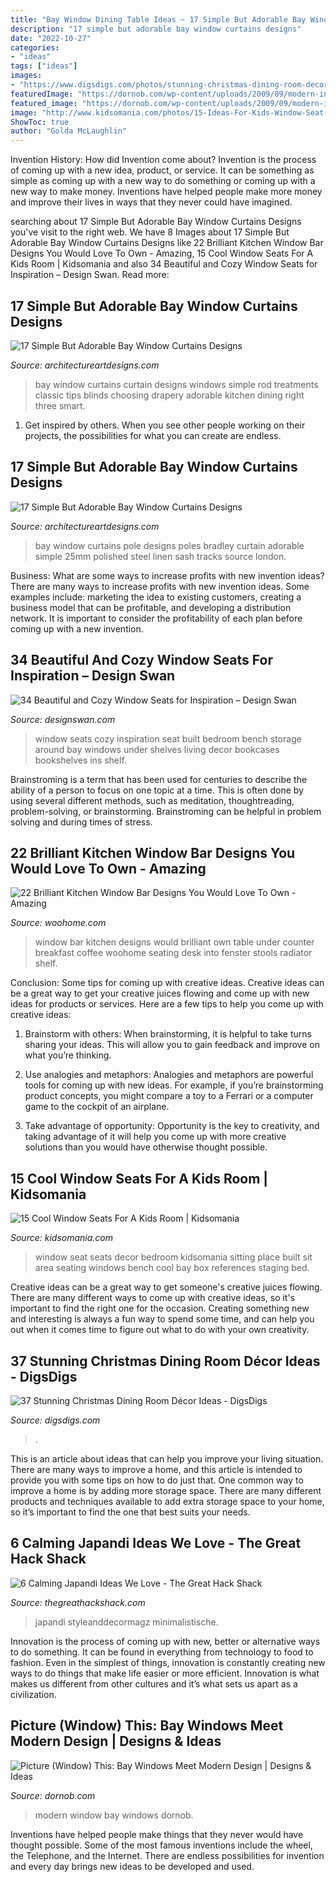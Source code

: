 ```yaml
---
title: "Bay Window Dining Table Ideas ~ 17 Simple But Adorable Bay Window Curtains Designs"
description: "17 simple but adorable bay window curtains designs"
date: "2022-10-27"
categories:
- "ideas"
tags: ["ideas"]
images:
- "https://www.digsdigs.com/photos/stunning-christmas-dining-room-decor-ideas-9.jpg"
featuredImage: "https://dornob.com/wp-content/uploads/2009/09/modern-interior-bay-window.jpg"
featured_image: "https://dornob.com/wp-content/uploads/2009/09/modern-interior-bay-window.jpg"
image: "http://www.kidsomania.com/photos/15-Ideas-For-Kids-Window-Seat-10.jpg"
ShowToc: true
author: "Golda McLaughlin"
---
```



Invention History: How did Invention come about?
Invention is the process of coming up with a new idea, product, or service. It can be something as simple as coming up with a new way to do something or coming up with a new way to make money. Inventions have helped people make more money and improve their lives in ways that they never could have imagined.

	

		
searching about 17 Simple But Adorable Bay Window Curtains Designs you've visit to the right web. We have 8 Images about 17 Simple But Adorable Bay Window Curtains Designs like 22 Brilliant Kitchen Window Bar Designs You Would Love To Own - Amazing, 15 Cool Window Seats For A Kids Room | Kidsomania and also 34 Beautiful and Cozy Window Seats for Inspiration – Design Swan. Read more:
		
    
## 17 Simple But Adorable Bay Window Curtains Designs

<img loading=lazy src="https://www.architectureartdesigns.com/wp-content/uploads/2015/05/1428.jpg" onerror="this.onerror=null;this.src='https://tse3.mm.bing.net/th?id=OIP.1pUa29dDe91zNciSICDLKgHaFt&amp;pid=15.1';" alt="17 Simple But Adorable Bay Window Curtains Designs">

_Source: architectureartdesigns.com_

>bay window curtains curtain designs windows simple rod treatments classic tips blinds choosing drapery adorable kitchen dining right three smart. 

	

1. Get inspired by others. When you see other people working on their projects, the possibilities for what you can create are endless.

    
## 17 Simple But Adorable Bay Window Curtains Designs

<img loading=lazy src="https://www.architectureartdesigns.com/wp-content/uploads/2015/05/530.jpg" onerror="this.onerror=null;this.src='https://tse1.mm.bing.net/th?id=OIP.dVKdt94T6ROwBsB0_iAcqgHaFj&amp;pid=15.1';" alt="17 Simple But Adorable Bay Window Curtains Designs">

_Source: architectureartdesigns.com_

>bay window curtains pole designs poles bradley curtain adorable simple 25mm polished steel linen sash tracks source london. 

	

Business: What are some ways to increase profits with new invention ideas?
There are many ways to increase profits with new invention ideas. Some examples include: marketing the idea to existing customers, creating a business model that can be profitable, and developing a distribution network. It is important to consider the profitability of each plan before coming up with a new invention.

    
## 34 Beautiful And Cozy Window Seats For Inspiration – Design Swan

<img loading=lazy src="http://img.designswan.com/2012/01/window/32.jpg" onerror="this.onerror=null;this.src='https://tse4.mm.bing.net/th?id=OIP.NXdxIG0yeKzIcV5PInACRwHaE6&amp;pid=15.1';" alt="34 Beautiful and Cozy Window Seats for Inspiration – Design Swan">

_Source: designswan.com_

>window seats cozy inspiration seat built bedroom bench storage around bay windows under shelves living decor bookcases bookshelves ins shelf. 

	

Brainstroming is a term that has been used for centuries to describe the ability of a person to focus on one topic at a time. This is often done by using several different methods, such as meditation, thoughtreading, problem-solving, or brainstorming. Brainstroming can be helpful in problem solving and during times of stress.

    
## 22 Brilliant Kitchen Window Bar Designs You Would Love To Own - Amazing

<img loading=lazy src="http://www.woohome.com/wp-content/uploads/2015/06/Window-Bar-Ideas-WooHome-16.jpg" onerror="this.onerror=null;this.src='https://tse3.mm.bing.net/th?id=OIP.K4wOib7yRm7yNE8JucxtlwHaLD&amp;pid=15.1';" alt="22 Brilliant Kitchen Window Bar Designs You Would Love To Own - Amazing">

_Source: woohome.com_

>window bar kitchen designs would brilliant own table under counter breakfast coffee woohome seating desk into fenster stools radiator shelf. 

	

Conclusion: Some tips for coming up with creative ideas.
Creative ideas can be a great way to get your creative juices flowing and come up with new ideas for products or services. Here are a few tips to help you come up with creative ideas:
1. Brainstorm with others: When brainstorming, it is helpful to take turns sharing your ideas. This will allow you to gain feedback and improve on what you’re thinking.

2. Use analogies and metaphors: Analogies and metaphors are powerful tools for coming up with new ideas. For example, if you’re brainstorming product concepts, you might compare a toy to a Ferrari or a computer game to the cockpit of an airplane.

3. Take advantage of opportunity: Opportunity is the key to creativity, and taking advantage of it will help you come up with more creative solutions than you would have otherwise thought possible.

    
## 15 Cool Window Seats For A Kids Room | Kidsomania

<img loading=lazy src="http://www.kidsomania.com/photos/15-Ideas-For-Kids-Window-Seat-10.jpg" onerror="this.onerror=null;this.src='https://tse4.mm.bing.net/th?id=OIP.v0-mEx9I--iUv2PpHl7LNAHaJ4&amp;pid=15.1';" alt="15 Cool Window Seats For A Kids Room | Kidsomania">

_Source: kidsomania.com_

>window seat seats decor bedroom kidsomania sitting place built sit area seating windows bench cool bay box references staging bed. 

	

Creative ideas can be a great way to get someone's creative juices flowing. There are many different ways to come up with creative ideas, so it's important to find the right one for the occasion. Creating something new and interesting is always a fun way to spend some time, and can help you out when it comes time to figure out what to do with your own creativity.

    
## 37 Stunning Christmas Dining Room Décor Ideas - DigsDigs

<img loading=lazy src="https://www.digsdigs.com/photos/stunning-christmas-dining-room-decor-ideas-9.jpg" onerror="this.onerror=null;this.src='https://tse4.mm.bing.net/th?id=OIP.2q2Y3q6q49MSmNqfdIlCyQHaKn&amp;pid=15.1';" alt="37 Stunning Christmas Dining Room Décor Ideas - DigsDigs">

_Source: digsdigs.com_

>. 

	

This is an article about ideas that can help you improve your living situation. There are many ways to improve a home, and this article is intended to provide you with some tips on how to do just that. One common way to improve a home is by adding more storage space. There are many different products and techniques available to add extra storage space to your home, so it’s important to find the one that best suits your needs.

    
## 6 Calming Japandi Ideas We Love - The Great Hack Shack

<img loading=lazy src="https://thegreathackshack.com/wp-content/uploads/2020/09/japandi-room-fritz.jpg" onerror="this.onerror=null;this.src='https://tse2.mm.bing.net/th?id=OIP.RY_qg3UpAheRWXncoeMxEwHaL2&amp;pid=15.1';" alt="6 Calming Japandi Ideas We Love - The Great Hack Shack">

_Source: thegreathackshack.com_

>japandi styleanddecormagz minimalistische. 

	

Innovation is the process of coming up with new, better or alternative ways to do something. It can be found in everything from technology to food to fashion. Even in the simplest of things, innovation is constantly creating new ways to do things that make life easier or more efficient. Innovation is what makes us different from other cultures and it’s what sets us apart as a civilization.

    
## Picture (Window) This: Bay Windows Meet Modern Design | Designs &amp; Ideas

<img loading=lazy src="https://dornob.com/wp-content/uploads/2009/09/modern-interior-bay-window.jpg" onerror="this.onerror=null;this.src='https://tse1.mm.bing.net/th?id=OIP.3RDvn4-Xg_7HOXMhK_VyggHaHE&amp;pid=15.1';" alt="Picture (Window) This: Bay Windows Meet Modern Design | Designs &amp; Ideas">

_Source: dornob.com_

>modern window bay windows dornob. 

	

Inventions have helped people make things that they never would have thought possible. Some of the most famous inventions include the wheel, the Telephone, and the Internet. There are endless possibilities for invention and every day brings new ideas to be developed and used.

